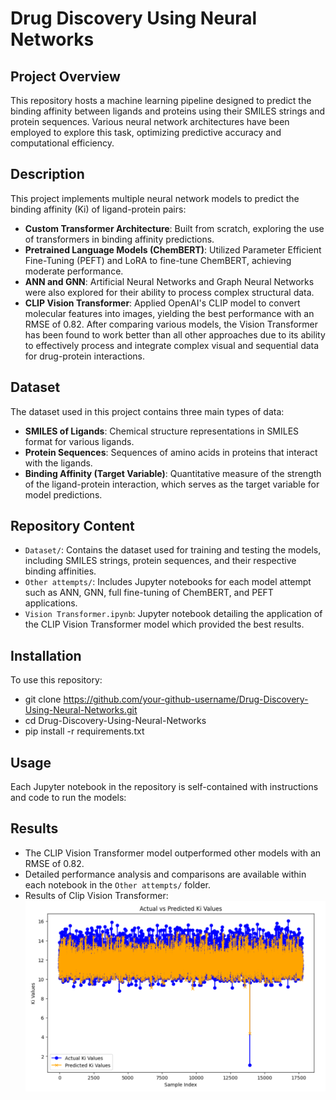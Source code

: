 # Drug Discovery Using Neural Networks

## Project Overview
This repository hosts a machine learning pipeline designed to predict the binding affinity between ligands and proteins using their SMILES strings and protein sequences. Various neural network architectures have been employed to explore this task, optimizing predictive accuracy and computational efficiency.

## Description
This project implements multiple neural network models to predict the binding affinity (Ki) of ligand-protein pairs:
- **Custom Transformer Architecture**: Built from scratch, exploring the use of transformers in binding affinity predictions.
- **Pretrained Language Models (ChemBERT)**: Utilized Parameter Efficient Fine-Tuning (PEFT) and LoRA to fine-tune ChemBERT, achieving moderate performance.
- **ANN and GNN**: Artificial Neural Networks and Graph Neural Networks were also explored for their ability to process complex structural data.
- **CLIP Vision Transformer**: Applied OpenAI's CLIP model to convert molecular features into images, yielding the best performance with an RMSE of 0.82. After comparing various models, the Vision Transformer has been found to work better than all other approaches due to its ability to effectively process and integrate complex visual and sequential data for drug-protein interactions.

## Dataset
The dataset used in this project contains three main types of data:
- **SMILES of Ligands**: Chemical structure representations in SMILES format for various ligands.
- **Protein Sequences**: Sequences of amino acids in proteins that interact with the ligands.
- **Binding Affinity (Target Variable)**: Quantitative measure of the strength of the ligand-protein interaction, which serves as the target variable for model predictions.

## Repository Content
- `Dataset/`: Contains the dataset used for training and testing the models, including SMILES strings, protein sequences, and their respective binding affinities.
- `Other attempts/`: Includes Jupyter notebooks for each model attempt such as ANN, GNN, full fine-tuning of ChemBERT, and PEFT applications.
- `Vision Transformer.ipynb`: Jupyter notebook detailing the application of the CLIP Vision Transformer model which provided the best results.

## Installation
To use this repository:
- git clone https://github.com/your-github-username/Drug-Discovery-Using-Neural-Networks.git
- cd Drug-Discovery-Using-Neural-Networks
- pip install -r requirements.txt

## Usage
Each Jupyter notebook in the repository is self-contained with instructions and code to run the models:

## Results
- The CLIP Vision Transformer model outperformed other models with an RMSE of 0.82.
- Detailed performance analysis and comparisons are available within each notebook in the `Other attempts/` folder.
- Results of Clip Vision Transformer:
  ![Result](Result.png)

